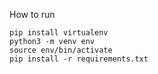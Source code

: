 How to run
```
pip install virtualenv
python3 -m venv env
source env/bin/activate
pip install -r requirements.txt
```

